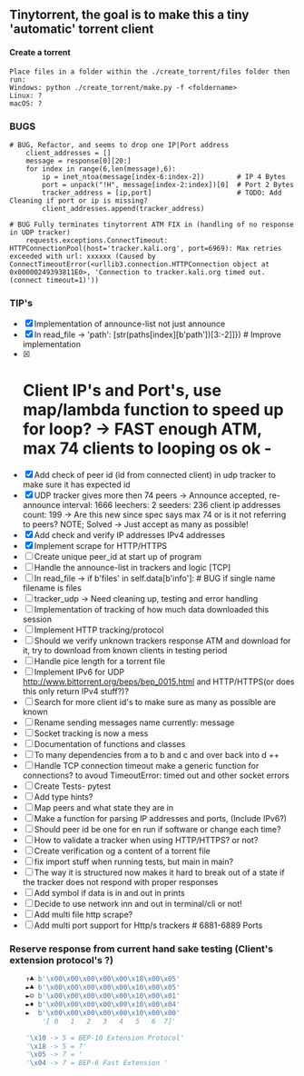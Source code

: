 ## Tinytorrent, the goal is to make this a tiny 'automatic' torrent client 


#### Create a torrent
```console
Place files in a folder within the ./create_torrent/files folder then run:
Windows: python ./create_torrent/make.py -f <foldername>
Linux: ?
macOS: ?
```

### BUGS

```console
# BUG, Refactor, and seems to drop one IP|Port address
    client_addresses = []
    message = response[0][20:]    
    for index in range(6,len(message),6):
        ip = inet_ntoa(message[index-6:index-2])        # IP 4 Bytes
        port = unpack("!H", message[index-2:index])[0]  # Port 2 Bytes
        tracker_address = [ip,port]                     # TODO: Add Cleaning if port or ip is missing?
        client_addresses.append(tracker_address)   
```
```console
# BUG Fully terminates tinytorrent ATM FIX in (handling of no response in UDP tracker) 
    requests.exceptions.ConnectTimeout: HTTPConnectionPool(host='tracker.kali.org', port=6969): Max retries exceeded with url: xxxxxx (Caused by ConnectTimeoutError(<urllib3.connection.HTTPConnection object at 0x00000249393811E0>, 'Connection to tracker.kali.org timed out. (connect timeout=1)'))
```

### TIP's
- [x] Implementation of announce-list not just announce
- [x] In read_file -> 'path': [str(paths[index][b'path'])[3:-2]]}) # Improve implementation
- [x] # Client IP's and Port's, use map/lambda function to speed up for loop? -> FAST enough ATM, max 74 clients to looping os ok - 
- [x] Add check of peer id (id from connected client) in udp tracker to make sure it has expected id
- [x] UDP tracker gives more then 74 peers -> Announce accepted, re-announce interval: 1666 leechers: 2 seeders: 236 client ip addresses count: 199 -> Are this new since spec says max 74 or is it not referring to peers? NOTE; Solved -> Just accept as many as possible! 
- [x] Add check and verify IP addresses IPv4 addresses
- [x] Implement scrape for HTTP/HTTPS
- [ ] Create unique peer_id at start up of program
- [ ] Handle the announce-list in trackers and logic [TCP]
- [ ] In read_file -> if b'files' in self.data[b'info']: # BUG if single name filename is files
- [ ] tracker_udp -> Need cleaning up, testing and error handling
- [ ] Implementation of tracking of how much data downloaded this session
- [ ] Implement HTTP tracking/protocol 
- [ ] Should we verify unknown trackers response ATM and download for it, try to download from known clients in testing period
- [ ] Handle pice length for a torrent file 
- [ ] Implement IPv6 for UDP http://www.bittorrent.org/beps/bep_0015.html and HTTP/HTTPS(or does this only return IPv4 stuff?)?
- [ ] Search for more client id's to make sure as many as possible are known 
- [ ] Rename sending messages name currently: message 
- [ ] Socket tracking is now a mess
- [ ] Documentation of functions and classes
- [ ] To many dependencies from a to b and c and over back into d ++
- [ ] Handle TCP connection timeout make a generic function for connections? to avoud TimeoutError: timed out and other socket errors 
- [ ] Create Tests- pytest
- [ ] Add type hints? 
- [ ] Map peers and what state they are in 
- [ ] Make a function for parsing IP addresses and ports, (Include IPv6?)
- [ ] Should peer id be one for en run if software or change each time?
- [ ] How to validate a tracker when using HTTP/HTTPS? or not?
- [ ] Create verification og a content of a torrent file 
- [ ] fix import stuff when running tests, but main in main?
- [ ] The way it is structured now makes it hard to break out of a state if the tracker does not respond with proper responses
- [ ] Add symbol if data is in and out in prints
- [ ] Decide to use network inn and out in terminal/cli or not!
- [ ] Add multi file http scrape?
- [ ] Add multi port support for Http/s trackers # 6881-6889 Ports
### Reserve response from current hand sake testing (Client's extension protocol's ?)
```python
    ↑♣ b'\x00\x00\x00\x00\x00\x18\x00\x05'
    ►♣ b'\x00\x00\x00\x00\x00\x10\x00\x05'
    ►☺ b'\x00\x00\x00\x00\x00\x10\x00\x01'
    ►♦ b'\x00\x00\x00\x00\x00\x10\x00\x04'
    ►  b'\x00\x00\x00\x00\x00\x10\x00\x00'
        '[ 0   1   2   3   4   5   6  7]'

    '\x10 -> 5 = BEP-10 Extension Protocol' 
    '\x18 -> 5 = ?'
    '\x05 -> 7 = '  
    '\x04 -> 7 = BEP-6 Fast Extension '
```